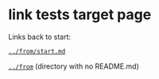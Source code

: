 # link tests target page

Links back to start:

[`../from/start.md`](../from/start.md)

[`../from`](../from) (directory with no README.md)
